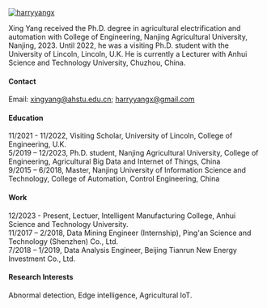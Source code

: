 

[![harryyangx](https://img.shields.io/badge/haryyangx-github-blue?loge=github)](https://scholar.google.com.sg/citations?hl=en&user=Zn0_mOoAAAAJ)

Xing Yang received the Ph.D. degree in agricultural electrification and automation with College of Engineering, Nanjing Agricultural University, Nanjing, 2023. Until 2022, he was a visiting Ph.D. student with the University of Lincoln, Lincoln, U.K. He is currently a Lecturer with Anhui Science and Technology University, Chuzhou, China.

#### Contact

Email: xingyang@ahstu.edu.cn; harryyangx@gmail.com

#### Education
11/2021 - 11/2022, Visiting Scholar, University of Lincoln, College of Engineering, U.K.\
5/2019 – 12/2023, Ph.D. student, Nanjing Agricultural  University, College of Engineering, Agricultural Big Data and Internet of Things, China\
9/2015 – 6/2018, Master, Nanjing University of Information Science and Technology, College of Automation, Control Engineering, China

#### Work
12/2023 - Present, Lectuer, Intelligent Manufacturing College, Anhui Science and Technology University.\
11/2017 – 2/2018, Data Mining Engineer (Internship), Ping'an Science and Technology (Shenzhen) Co., Ltd.\
7/2018 – 1/2019, Data Analysis Engineer, Beijing Tianrun New Energy Investment Co., Ltd.

#### Research Interests
Abnormal detection, Edge intelligence, Agricultural IoT.

